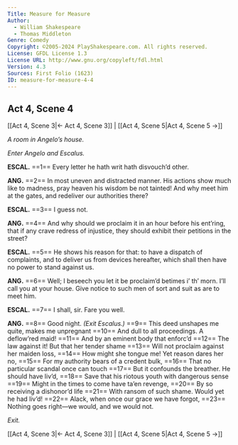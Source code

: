 ```yaml
---
Title: Measure for Measure
Author: 
  - William Shakespeare
  - Thomas Middleton
Genre: Comedy
Copyright: ©2005-2024 PlayShakespeare.com. All rights reserved.
License: GFDL License 1.3
License URL: http://www.gnu.org/copyleft/fdl.html
Version: 4.3
Sources: First Folio (1623)
ID: measure-for-measure-4-4
---
```


## Act 4, Scene 4
[[Act 4, Scene 3|← Act 4, Scene 3]] | [[Act 4, Scene 5|Act 4, Scene 5 →]]

*A room in Angelo’s house.*

*Enter Angelo and Escalus.*

**ESCAL.**
==1== Every letter he hath writ hath disvouch’d other.

**ANG.**
==2== In most uneven and distracted manner. His actions show much like to madness, pray heaven his wisdom be not tainted! And why meet him at the gates, and redeliver our authorities there?

**ESCAL.**
==3== I guess not.

**ANG.**
==4== And why should we proclaim it in an hour before his ent’ring, that if any crave redress of injustice, they should exhibit their petitions in the street?

**ESCAL.**
==5== He shows his reason for that: to have a dispatch of complaints, and to deliver us from devices hereafter, which shall then have no power to stand against us.

**ANG.**
==6== Well; I beseech you let it be proclaim’d betimes i’ th’ morn. I’ll call you at your house. Give notice to such men of sort and suit as are to meet him.

**ESCAL.**
==7== I shall, sir. Fare you well.

**ANG.**
==8== Good night.
*(Exit Escalus.)*
==9== This deed unshapes me quite, makes me unpregnant
==10== And dull to all proceedings. A deflow’red maid!
==11== And by an eminent body that enforc’d
==12== The law against it! But that her tender shame
==13== Will not proclaim against her maiden loss,
==14== How might she tongue me! Yet reason dares her no,
==15== For my authority bears of a credent bulk,
==16== That no particular scandal once can touch
==17== But it confounds the breather. He should have liv’d,
==18== Save that his riotous youth with dangerous sense
==19== Might in the times to come have ta’en revenge,
==20== By so receiving a dishonor’d life
==21== With ransom of such shame. Would yet he had liv’d!
==22== Alack, when once our grace we have forgot,
==23== Nothing goes right—we would, and we would not.

*Exit.*

[[Act 4, Scene 3|← Act 4, Scene 3]] | [[Act 4, Scene 5|Act 4, Scene 5 →]]